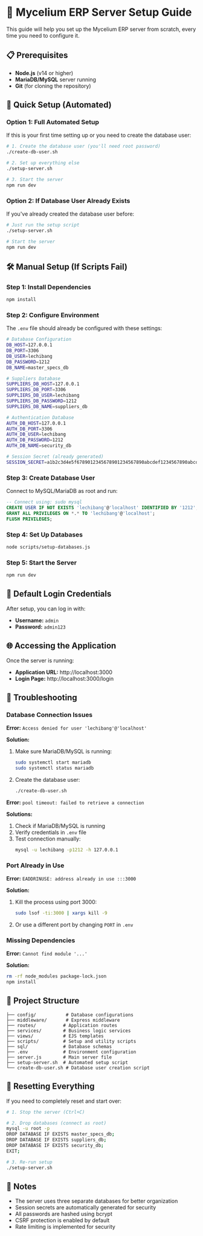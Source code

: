 # 🚀 Mycelium ERP Server Setup Guide

This guide will help you set up the Mycelium ERP server from scratch, every time you need to configure it.

## 📋 Prerequisites

- **Node.js** (v14 or higher)
- **MariaDB/MySQL** server running
- **Git** (for cloning the repository)

## 🔧 Quick Setup (Automated)

### Option 1: Full Automated Setup

If this is your first time setting up or you need to create the database user:

```bash
# 1. Create the database user (you'll need root password)
./create-db-user.sh

# 2. Set up everything else
./setup-server.sh

# 3. Start the server
npm run dev
```

### Option 2: If Database User Already Exists

If you've already created the database user before:

```bash
# Just run the setup script
./setup-server.sh

# Start the server
npm run dev
```

## 🛠️ Manual Setup (If Scripts Fail)

### Step 1: Install Dependencies

```bash
npm install
```

### Step 2: Configure Environment

The `.env` file should already be configured with these settings:

```bash
# Database Configuration
DB_HOST=127.0.0.1
DB_PORT=3306
DB_USER=lechibang
DB_PASSWORD=1212
DB_NAME=master_specs_db

# Suppliers Database
SUPPLIERS_DB_HOST=127.0.0.1
SUPPLIERS_DB_PORT=3306
SUPPLIERS_DB_USER=lechibang
SUPPLIERS_DB_PASSWORD=1212
SUPPLIERS_DB_NAME=suppliers_db

# Authentication Database
AUTH_DB_HOST=127.0.0.1
AUTH_DB_PORT=3306
AUTH_DB_USER=lechibang
AUTH_DB_PASSWORD=1212
AUTH_DB_NAME=security_db

# Session Secret (already generated)
SESSION_SECRET=a1b2c3d4e5f6789012345678901234567890abcdef1234567890abcdef123456
```

### Step 3: Create Database User

Connect to MySQL/MariaDB as root and run:

```sql
-- Connect using: sudo mysql
CREATE USER IF NOT EXISTS 'lechibang'@'localhost' IDENTIFIED BY '1212';
GRANT ALL PRIVILEGES ON *.* TO 'lechibang'@'localhost';
FLUSH PRIVILEGES;
```

### Step 4: Set Up Databases

```bash
node scripts/setup-databases.js
```

### Step 5: Start the Server

```bash
npm run dev
```

## 🔐 Default Login Credentials

After setup, you can log in with:

- **Username:** `admin`
- **Password:** `admin123`

## 🌐 Accessing the Application

Once the server is running:

- **Application URL:** http://localhost:3000
- **Login Page:** http://localhost:3000/login

## 🚨 Troubleshooting

### Database Connection Issues

**Error:** `Access denied for user 'lechibang'@'localhost'`

**Solution:**
1. Make sure MariaDB/MySQL is running:
   ```bash
   sudo systemctl start mariadb
   sudo systemctl status mariadb
   ```

2. Create the database user:
   ```bash
   ./create-db-user.sh
   ```

**Error:** `pool timeout: failed to retrieve a connection`

**Solutions:**
1. Check if MariaDB/MySQL is running
2. Verify credentials in `.env` file
3. Test connection manually:
   ```bash
   mysql -u lechibang -p1212 -h 127.0.0.1
   ```

### Port Already in Use

**Error:** `EADDRINUSE: address already in use :::3000`

**Solution:**
1. Kill the process using port 3000:
   ```bash
   sudo lsof -ti:3000 | xargs kill -9
   ```

2. Or use a different port by changing `PORT` in `.env`

### Missing Dependencies

**Error:** `Cannot find module '...'`

**Solution:**
```bash
rm -rf node_modules package-lock.json
npm install
```

## 📁 Project Structure

```
├── config/           # Database configurations
├── middleware/       # Express middleware
├── routes/          # Application routes
├── services/        # Business logic services
├── views/           # EJS templates
├── scripts/         # Setup and utility scripts
├── sql/             # Database schemas
├── .env             # Environment configuration
├── server.js        # Main server file
├── setup-server.sh  # Automated setup script
└── create-db-user.sh # Database user creation script
```

## 🔄 Resetting Everything

If you need to completely reset and start over:

```bash
# 1. Stop the server (Ctrl+C)

# 2. Drop databases (connect as root)
mysql -u root -p
DROP DATABASE IF EXISTS master_specs_db;
DROP DATABASE IF EXISTS suppliers_db;
DROP DATABASE IF EXISTS security_db;
EXIT;

# 3. Re-run setup
./setup-server.sh
```

## 📝 Notes

- The server uses three separate databases for better organization
- Session secrets are automatically generated for security
- All passwords are hashed using bcrypt
- CSRF protection is enabled by default
- Rate limiting is implemented for security
